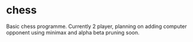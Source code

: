 # chess

Basic chess programme. Currently 2 player, planning on adding computer opponent using minimax and alpha beta pruning soon. 
